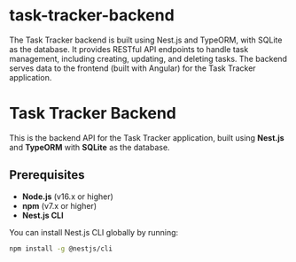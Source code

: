 # task-tracker-backend
The Task Tracker backend is built using Nest.js and TypeORM, with SQLite as the database. It provides RESTful API endpoints to handle task management, including creating, updating, and deleting tasks. The backend serves data to the frontend (built with Angular) for the Task Tracker application.

# Task Tracker Backend

This is the backend API for the Task Tracker application, built using **Nest.js** and **TypeORM** with **SQLite** as the database.

## Prerequisites

- **Node.js** (v16.x or higher)
- **npm** (v7.x or higher)
- **Nest.js CLI**

You can install Nest.js CLI globally by running:

```bash
npm install -g @nestjs/cli
